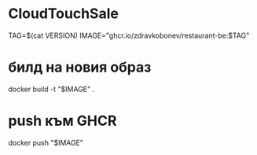 # CloudTouchSale

TAG=$(cat VERSION)
IMAGE="ghcr.io/zdravkobonev/restaurant-be:$TAG"

# билд на новия образ
docker build -t "$IMAGE" .

# push към GHCR
docker push "$IMAGE"
